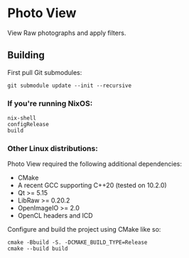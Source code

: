 # Photo View

View Raw photographs and apply filters.



## Building

First pull Git submodules:

```
git submodule update --init --recursive
```

### If you're running NixOS:

```
nix-shell
configRelease
build
```

### Other Linux distributions:

Photo View required the following additional dependencies:

- CMake
- A recent GCC supporting C++20 (tested on 10.2.0)
- Qt >= 5.15
- LibRaw >= 0.20.2
- OpenImageIO >= 2.0
- OpenCL headers and ICD

Configure and build the project using CMake like so:

```
cmake -Bbuild -S. -DCMAKE_BUILD_TYPE=Release
cmake --build build
```
